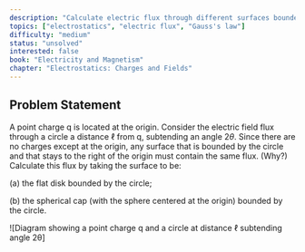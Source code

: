 ```yaml
---
description: "Calculate electric flux through different surfaces bounded by the same circle"
topics: ["electrostatics", "electric flux", "Gauss's law"]
difficulty: "medium"
status: "unsolved"
interested: false
book: "Electricity and Magnetism"
chapter: "Electrostatics: Charges and Fields"
---
```


## Problem Statement
A point charge q is located at the origin. Consider the electric field flux through a circle a distance $\ell$ from q, subtending an angle $2\theta$. Since there are no charges except at the origin, any surface that is bounded by the circle and that stays to the right of the origin must contain the same flux. (Why?) Calculate this flux by taking the surface to be:

(a) the flat disk bounded by the circle;

(b) the spherical cap (with the sphere centered at the origin) bounded by the circle.

![Diagram showing a point charge q and a circle at distance ℓ subtending angle 2θ]

